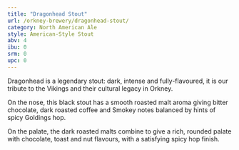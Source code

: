 ```yaml
---
title: "Dragonhead Stout"
url: /orkney-brewery/dragonhead-stout/
category: North American Ale
style: American-Style Stout
abv: 4
ibu: 0
srm: 0
upc: 0
---
```

Dragonhead is a legendary stout: dark, intense and fully-flavoured, it is our tribute to the Vikings and their cultural legacy in Orkney.

On the nose, this black stout has a smooth roasted malt aroma giving bitter chocolate, dark roasted coffee and Smokey notes balanced by hints of spicy Goldings hop.

On the palate, the dark roasted malts combine to give a rich, rounded palate with chocolate, toast and nut flavours, with a satisfying spicy hop finish.
